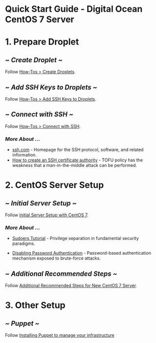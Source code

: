 # Quick Start Guide - Digital Ocean CentOS 7 Server

# 1. Prepare Droplet

## _**~ Create Droplet ~**_
Follow [How-Tos > Create Droplets](https://www.digitalocean.com/docs/droplets/how-to/create/).

## _**~ Add SSH Keys to Droplets ~**_
Follow [How-Tos > Add SSH Keys to Droplets](https://www.digitalocean.com/docs/droplets/how-to/create/).

## _**~ Connect with SSH ~**_
Follow [How-Tos > Connect with SSH](https://www.digitalocean.com/docs/droplets/how-to/connect-with-ssh/).

### _**More About ...**_
* [ssh.com](https://www.ssh.com/ssh/) - Homepage for the SSH protocol, software, and related information.
* [How to create an SSH certificate authority](https://jameshfisher.com/2018/03/16/how-to-create-an-ssh-certificate-authority.html) - TOFU policy has the weakness that a man-in-the-middle attack can be performed.

# 2. CentOS Server Setup

## _**~ Initial Server Setup ~**_
Follow [Initial Server Setup with CentOS 7](https://www.digitalocean.com/community/tutorials/initial-server-setup-with-centos-7).

### _**More About ...**_
* [Sudoers Tutorial](https://www.digitalocean.com/community/tutorials/how-to-edit-the-sudoers-file-on-ubuntu-and-centos) - Privilege separation in fundamental security paradigms.

* [Disabling Password Authentication](https://www.digitalocean.com/community/tutorials/how-to-configure-ssh-key-based-authentication-on-a-linux-server#disabling-password-authentication-on-your-server) - Password-based authentication mechanism exposed to brute-force attacks.

## _**~ Additional Recommended Steps ~**_
Follow [Additional Recommended Steps for New CentOS 7 Server](https://www.digitalocean.com/community/tutorials/additional-recommended-steps-for-new-centos-7-servers).

# 3. Other Setup

## _**~ Puppet ~**_
Follow [Installing Puppet to manage your infrastructure](https://www.digitalocean.com/community/tutorials/how-to-install-puppet-in-standalone-mode-on-centos-7) 